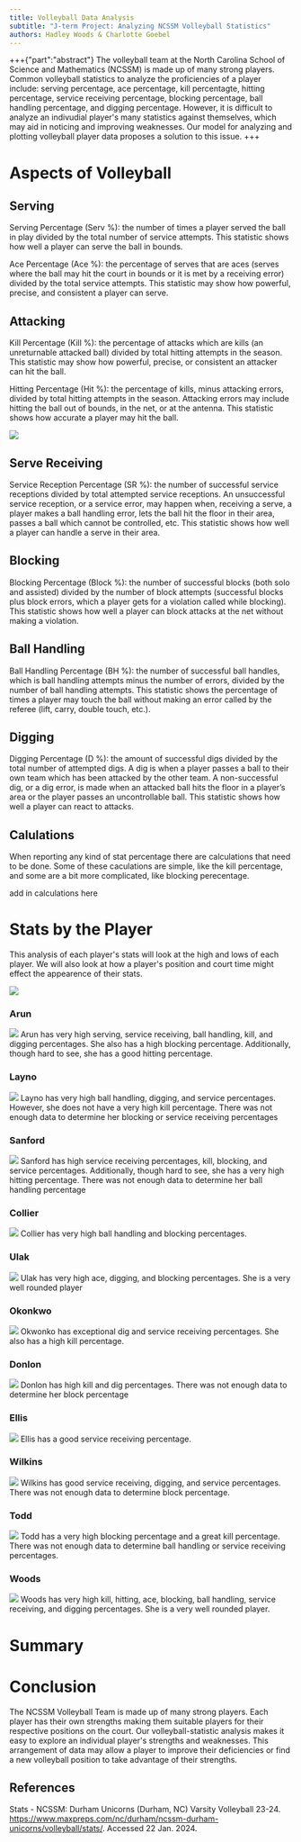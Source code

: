```yaml
---
title: Volleyball Data Analysis
subtitle: "J-term Project: Analyzing NCSSM Volleyball Statistics"
authors: Hadley Woods & Charlotte Goebel
---
```


+++{"part":"abstract"}
The volleyball team at the North Carolina School of Science and Mathematics (NCSSM) is made up of many strong players. Common volleyball statistics to analyze the proficiencies of a player include: serving percentage, ace percentage, kill percentagte, hitting percentage, service receiving percentage, blocking percentage, ball handling percentage, and digging percentage. However, it is difficult to analyze an indivudial player's many statistics against themselves, which may aid in noticing and improving weaknesses. Our model for analyzing and plotting volleyball player data proposes a solution to this issue.
+++

# Aspects of Volleyball

## Serving

Serving Percentage (Serv %): the number of times a player served the ball in play divided by the total number of service attempts. This statistic shows how well a player can serve the ball in bounds.

Ace Percentage (Ace %): the percentage of serves that are aces (serves where the ball may hit the court in bounds or it is met by a receiving error) divided by the total service attempts. This statistic may show how powerful, precise, and consistent a player can serve.

## Attacking 

Kill Percentage (Kill %): the percentage of attacks which are kills (an unreturnable attacked ball) divided by total hitting attempts in the season. This statistic may show how powerful, precise, or consistent an attacker can hit the ball.

Hitting Percentage (Hit %): the percentage of kills, minus attacking errors, divided by total hitting attempts in the season. Attacking errors may include hitting the ball out of bounds, in the net, or at the antenna. This statistic shows how accurate a player may hit the ball.

![](#teamdata)

## Serve Receiving
Service Reception Percentage (SR %): the number of successful service receptions divided by total attempted service receptions. An unsuccessful service reception, or a service error, may happen when, receiving a serve, a player makes a ball handling error, lets the ball hit the floor in their area, passes a ball which cannot be controlled, etc. This statistic shows how well a player can handle a serve in their area.

## Blocking
Blocking Percentage (Block %): the number of successful blocks (both solo and assisted) divided by the number of block attempts (successful blocks plus block errors, which a player gets for a violation called while blocking). This statistic shows how well a player can block attacks at the net without making a violation.

## Ball Handling
Ball Handling Percentage (BH %): the number of successful ball handles, which is ball handling attempts minus the number of errors, divided by the number of ball handling attempts. This statistic shows the percentage of times a player may touch the ball without making an error called by the referee (lift, carry, double touch, etc.).

## Digging
Digging Percentage (D %): the amount of successful digs divided by the total number of attempted digs. A dig is when a player passes a ball to their own team which has been attacked by the other team. A non-successful dig, or a dig error, is made when an attacked ball hits the floor in a player’s area or the player passes an uncontrollable ball. This statistic shows how well a player can react to attacks.

## Calulations
When reporting any kind of stat percentage there are calculations that need to be done. Some of these caculations are simple, like the kill percentage, and some are a bit more complicated, like blocking perecentage.

add in calculations here

# Stats by the Player

This analysis of each player's stats will look at the high and lows of each player. We will also look at how a player's position and court time might effect the appearence of their stats.

![](#my-cell)

### Arun
![](#saachi)
Arun has very high serving, service receiving, ball handling, kill, and digging percentages. She also has a high blocking percentage. Additionally, though hard to see, she has a good hitting percentage.

### Layno
![](#jules)
Layno has very high ball handling, digging, and service percentages. However, she does not have a very high kill percentage. There was not enough data to determine her blocking or service receiving percentages

### Sanford
![](#mack)
Sanford has high service receiving percentages, kill, blocking, and service percentages. Additionally, though hard to see, she has a very high hitting percentage. There was not enough data to determine her ball handling percentage

### Collier
![](#claire)
Collier has very high ball handling and blocking percentages.

### Ulak
![](#tish)
Ulak has very high ace, digging, and blocking percentages. She is a very well rounded player

### Okonkwo
![](#amy)
Okwonko has exceptional dig and service receiving percentages. She also has a high kill percentage.

### Donlon
![](#maren)
Donlon has high kill and dig percentages. There was not enough data to determine her block percentage

### Ellis
![](#taylor)
Ellis has a good service receiving percentage.

### Wilkins
![](#muff)
Wilkins has good service receiving, digging, and service percentages. There was not enough data to determine block percentage.

### Todd
![](#cat)
Todd has a very high blocking percentage and a great kill percentage. There was not enough data to determine ball handling or service receiving percentages.

### Woods
![](#hadley)
Woods has very high kill, hitting, ace, blocking, ball handling, service receiving, and digging percentages. She is a very well rounded player. 

# Summary


# Conclusion
 The NCSSM Volleyball Team is made up of many strong players. Each player has their own strengths making them suitable players for their respective positions on the court. Our volleyball-statistic analysis makes it easy to explore an individual player's strengths and weaknesses. This arrangement of data may allow a player to improve their deficiencies or find a new volleyball position to take advantage of their strengths.

## References
Stats - NCSSM: Durham Unicorns (Durham, NC) Varsity Volleyball 23-24. https://www.maxpreps.com/nc/durham/ncssm-durham-unicorns/volleyball/stats/. Accessed 22 Jan. 2024.
[](doi:10.1080/02701367.1992.10607551)
